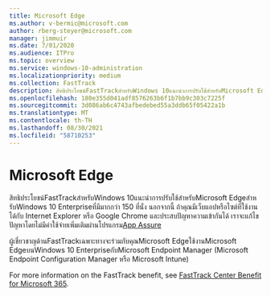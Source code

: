 ```yaml
---
title: Microsoft Edge
ms.author: v-bermic@microsoft.com
author: rberg-steyer@microsoft.com
manager: jimmuir
ms.date: 7/01/2020
ms.audience: ITPro
ms.topic: overview
ms.service: windows-10-administration
ms.localizationpriority: medium
ms.collection: FastTrack
description: สิทธิประโยชน์FastTrackสําหรับWindows 10แนะนําการปรับใช้สําหรับMicrosoft EdgeสําหรับWindows 10 Enterpriseที่มีมากกว่า 150 ที่นั่ง
ms.openlocfilehash: 180e355d041adf8576263b6f1b7bb9c303c7225f
ms.sourcegitcommit: 3d086ab6c4743afbedebed55a3ddb65f05422a1b
ms.translationtype: MT
ms.contentlocale: th-TH
ms.lasthandoff: 08/30/2021
ms.locfileid: "58710253"
---
```

# <a name="microsoft-edge"></a>Microsoft Edge

สิทธิประโยชน์FastTrackสําหรับWindows 10แนะนําการปรับใช้สําหรับMicrosoft EdgeสําหรับWindows 10 Enterpriseที่มีมากกว่า 150 ที่นั่ง นอกจากนี้ ถ้าคุณมีเว็บแอปหรือไซต์ที่ใช้งานได้กับ Internet Explorer หรือ Google Chrome และประสบปัญหาความเข้ากันได้ เราจะแก้ไขปัญหาโดยไม่มีค่าใช้จ่ายเพิ่มเติมผ่านโปรแกรม[App Assure](Win-10-app-assure.md)

ผู้เชี่ยวชาญด้านFastTrackเฉพาะทางจะร่วมกับคุณMicrosoft Edgeใช้งานMicrosoft EdgeบนWindows 10 EnterpriseกับMicrosoft Endpoint Manager (Microsoft Endpoint Configuration Manager หรือ Microsoft Intune)

For more information on the FastTrack benefit, see [FastTrack Center Benefit for Microsoft 365](introduction.md).
